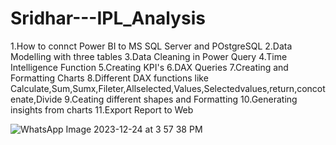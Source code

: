 # Sridhar---IPL_Analysis
1.How to connct Power BI to MS SQL Server and POstgreSQL
2.Data Modelling with three tables
3.Data Cleaning in Power Query
4.Time Intelligence Function
5.Creating KPI's
6.DAX Queries
7.Creating and Formatting Charts
8.Different DAX functions like Calculate,Sum,Sumx,Fileter,Allselected,Values,Selectedvalues,return,concotenate,Divide
9.Ceating different shapes and Formatting
10.Generating insights from charts
11.Export Report to Web

![WhatsApp Image 2023-12-24 at 3 57 38 PM](https://github.com/dsridharit03/Sridhar---IPL_Analysis/assets/114254903/51b34ceb-7712-4952-84f8-35476a9e0f3f)
